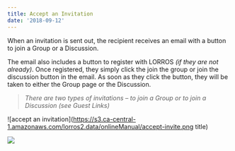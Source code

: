```yaml
---
title: Accept an Invitation
date: '2018-09-12'
---
```

When an invitation is sent out, the recipient receives an email with a button to join a Group or a Discussion.

The email also includes a button to register with LORROS _(if they are not already)_. Once registered, they simply click the join the group or join the discussion button in the email. As soon as they click the button, they will be taken to either the Group page or the Discussion.

> _There are two types of invitations – to join a Group or to join a Discussion (see Guest Links)_

![accept an invitation](https://s3.ca-central-1.amazonaws.com/lorros2.data/onlineManual/accept-invite.png title)

![](/assets/accept-invite.png)
